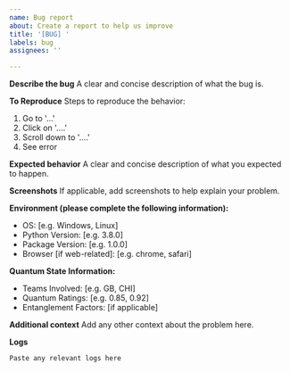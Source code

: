 ```yaml
---
name: Bug report
about: Create a report to help us improve
title: '[BUG] '
labels: bug
assignees: ''

---
```


**Describe the bug**
A clear and concise description of what the bug is.

**To Reproduce**
Steps to reproduce the behavior:
1. Go to '...'
2. Click on '....'
3. Scroll down to '....'
4. See error

**Expected behavior**
A clear and concise description of what you expected to happen.

**Screenshots**
If applicable, add screenshots to help explain your problem.

**Environment (please complete the following information):**
 - OS: [e.g. Windows, Linux]
 - Python Version: [e.g. 3.8.0]
 - Package Version: [e.g. 1.0.0]
 - Browser [if web-related]: [e.g. chrome, safari]

**Quantum State Information:**
- Teams Involved: [e.g. GB, CHI]
- Quantum Ratings: [e.g. 0.85, 0.92]
- Entanglement Factors: [if applicable]

**Additional context**
Add any other context about the problem here.

**Logs**
```
Paste any relevant logs here
```
